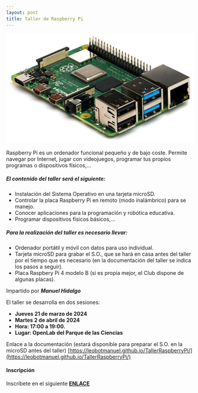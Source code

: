 ```yaml
---
layout: post
title: Taller de Raspberry Pi
---
```

<img src="/images/Raspberry_Pi.jpg" width="600" />


Raspberry Pi es un ordenador funcional pequeño y de bajo coste. Permite navegar por Internet, jugar con videojuegos, programar tus propios programas o dispositivos físicos,…


##### El contenido del taller será el siguiente:
- Instalación del Sistema Operativo en una tarjeta microSD.
- Controlar la placa Raspberry Pi en remoto (modo inalámbrico) para se manejo.
- Conocer aplicaciones para la programación y robótica educativa.
- Programar dispositivos físicos básicos,…


##### Para la realización del taller es necesario llevar:

- Ordenador portátil y móvil con datos para uso individual.
- Tarjeta microSD para grabar el S.O., que se hará en casa antes del taller por el tiempo que es necesario (en la documentación del taller se indica los pasos a seguir).
- Placa Raspbery Pi 4 modelo B (si es propia mejor, el Club dispone de algunas placas).




Impartido por ***Manuel Hidalgo***


El taller se desarrolla en dos sesiones:



* **Jueves 21 de marzo de 2024**
* **Martes 2 de abril de 2024**
* **Hora: 17:00 a 19:00.**
* **Lugar: OpenLab del Parque de las Ciencias**



Enlace a la documentación (estará disponible para preparar el S.O. en la microSD antes del taller)
[https://leobotmanuel.github.io/TallerRaspberryPi/](https://leobotmanuel.github.io/TallerRaspberryPi/)




#### Inscripción

Inscríbete en el siguiente [**ENLACE**](https://forms.gle/zMFcL8fZ5pfcuCMS7)
